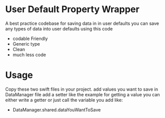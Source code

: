 # User Default Property Wrapper
A best practice codebase for saving data in in user defaults
you can save any types of data into user defaults using this code

- codable Friendly
- Generic type
- Clean
- much less code

# Usage
Copy these two swift files in your project.
add values you want to save in DataManager file
add a setter like the example
for getting a value you can either write a getter or just call the variable you add like:

- DataManager.shared.dataYouWantToSave

